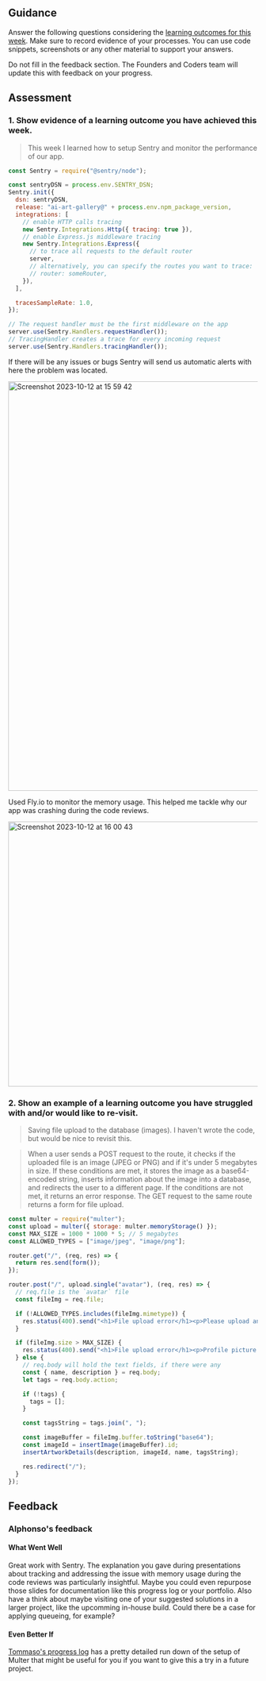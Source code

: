 ## Guidance
Answer the following questions considering the [learning outcomes for this week](https://learn.foundersandcoders.com/course/syllabus/developer/server-side-app/schedule/).
Make sure to record evidence of your processes. You can use code snippets, screenshots or any other material to support your answers.

Do not fill in the feedback section. The Founders and Coders team will update this with feedback on your progress.

## Assessment
 ### 1. Show evidence of a learning outcome you have achieved this week.

> This week I learned how to setup Sentry and monitor the performance of our app. 

```js
const Sentry = require("@sentry/node");

const sentryDSN = process.env.SENTRY_DSN;
Sentry.init({
  dsn: sentryDSN,
  release: "ai-art-gallery@" + process.env.npm_package_version,
  integrations: [
    // enable HTTP calls tracing
    new Sentry.Integrations.Http({ tracing: true }),
    // enable Express.js middleware tracing
    new Sentry.Integrations.Express({
      // to trace all requests to the default router
      server,
      // alternatively, you can specify the routes you want to trace:
      // router: someRouter,
    }),
  ],

  tracesSampleRate: 1.0,
});

// The request handler must be the first middleware on the app
server.use(Sentry.Handlers.requestHandler());
// TracingHandler creates a trace for every incoming request
server.use(Sentry.Handlers.tracingHandler());

```
If there will be any issues or bugs Sentry will send us automatic alerts with here the problem was located.

<img width="825" alt="Screenshot 2023-10-12 at 15 59 42" src="https://github.com/fac28/elena--progress-log/assets/59057287/19664567-b15d-47af-a67b-b45ad733b8a3">

Used Fly.io to monitor the memory usage. This helped me tackle why our app was crashing during the code reviews. 

<img width="534" alt="Screenshot 2023-10-12 at 16 00 43" src="https://github.com/fac28/elena--progress-log/assets/59057287/033f3ce7-fed0-44fa-8643-1d000f754eca">


 ### 2. Show an example of a learning outcome you have struggled with and/or would like to re-visit.

> Saving file upload to the database (images). I haven't wrote the code, but would be nice to revisit this.

> When a user sends a POST request to the route, it checks if the uploaded file is an image (JPEG or PNG) and if it's under 5 megabytes in size. If these conditions are met, it stores the image as a base64-encoded string, inserts information about the image into a database, and redirects the user to a different page. If the conditions are not met, it returns an error response. The GET request to the same route returns a form for file upload.

```js
const multer = require("multer");
const upload = multer({ storage: multer.memoryStorage() });
const MAX_SIZE = 1000 * 1000 * 5; // 5 megabytes
const ALLOWED_TYPES = ["image/jpeg", "image/png"];

router.get("/", (req, res) => {
  return res.send(form());
});

router.post("/", upload.single("avatar"), (req, res) => {
  // req.file is the `avatar` file
  const fileImg = req.file;

  if (!ALLOWED_TYPES.includes(fileImg.mimetype)) {
    res.status(400).send("<h1>File upload error</h1><p>Please upload an image file</p>");
  }

  if (fileImg.size > MAX_SIZE) {
    res.status(400).send("<h1>File upload error</h1><p>Profile picture must be < 5MB</p>");
  } else {
    // req.body will hold the text fields, if there were any
    const { name, description } = req.body;
    let tags = req.body.action;

    if (!tags) {
      tags = [];
    }

    const tagsString = tags.join(", ");

    const imageBuffer = fileImg.buffer.toString("base64");
    const imageId = insertImage(imageBuffer).id;
    insertArtworkDetails(description, imageId, name, tagsString);

    res.redirect("/");
  }
});

```

## Feedback
### Alphonso's feedback
#### What Went Well
Great work with Sentry. The explanation you gave during presentations about tracking and addressing the issue with memory usage during the code reviews was particularly insightful.
Maybe you could even repurpose those slides for documentation like this progress log or your portfolio.
Also have a think about maybe visiting one of your suggested solutions in a larger project, like the upcomming in-house build. Could there be a case for applying queueing, for example? 

#### Even Better If
[Tommaso's progress log](https://github.com/fac28/Tommaso-progress-log/blob/main/Week_4.md) has a pretty detailed run down of the setup of Multer that might be useful for you if you want to give this a try in a future project.
